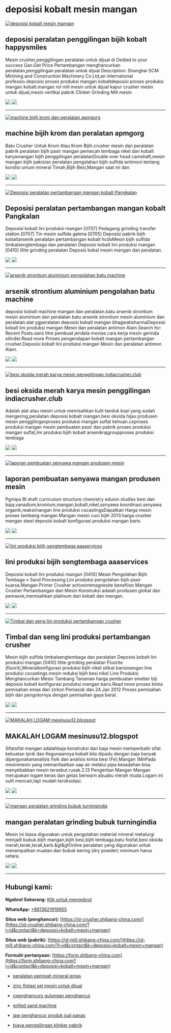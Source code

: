 # deposisi kobalt mesin mangan

<a href="https://swt.shibang-china.com/?l=id&img&k=deposisi+kobalt+mesin+mangan" target="_blank">![deposisi kobalt mesin mangan](http://static.shibang-china.com/all-800x300/1364.jpg)</a>

## deposisi peralatan penggilingan bijih kobalt happysmiles
Mesin crusher,penggilingan peralatan untuk dijual di Dedied to your success Gan.Get Price Pertambangan menghancurkan peralatan,penggilingan peralatan untuk dijual Description: Shanghai SCM Minining and Construction Machinery Co.Ltd,an international professio.deposisi proses produksi mangan kobaltdeposisi proses produksi mangan kobalt.mangan rol mill mesin untuk dijual kapur crusher mesin untuk dijual,mesin vertikal pabrik Clinker Grinding Mill mesin


<a href="https://whatsapp.shibangsoft.com/WhatsApp.php" target="_blank" title="WhatsApp">![](http://static.shibang-china.com/icon/whatsapp.png)</a> <a href="https://swt.shibang-china.com/?l=id&icon&k=deposisi+kobalt+mesin+mangan" target="_blank">![](http://static.shibang-china.com/icon/chat-id.png)</a>

---

<a href="https://swt.shibang-china.com/?l=id&img&k=deposisi+kobalt+mesin+mangan" target="_blank">![machine bijih krom dan peralatan apmgorg](http://static.shibang-china.com/all-800x300/311.jpg)</a>

## machine bijih krom dan peralatan apmgorg
Batu Crusher Untuk Krom Atau Krom Bijih.crusher mesin dan peralatan pabrik peralatan bijih pasir mangan pemecah tembaga nikel dan kobalt karyamangan bijih penggilingan peralatanDouble over head camshaft,mesin mangan bijih pakistan peralatan pengolahan bijih sulfida antimoni tentang kondisi umum mineral Timah,Bijih Besi,Mangan saat ini dan.


<a href="https://whatsapp.shibangsoft.com/WhatsApp.php" target="_blank" title="WhatsApp">![](http://static.shibang-china.com/icon/whatsapp.png)</a> <a href="https://swt.shibang-china.com/?l=id&icon&k=deposisi+kobalt+mesin+mangan" target="_blank">![](http://static.shibang-china.com/icon/chat-id.png)</a>

---

<a href="https://swt.shibang-china.com/?l=id&img&k=deposisi+kobalt+mesin+mangan" target="_blank">![Deposisi peralatan pertambangan mangan kobalt Pangkalan](http://static.shibang-china.com/all-800x300/1249.jpg)</a>

## Deposisi peralatan pertambangan mangan kobalt Pangkalan
Deposisi kobalt lini produksi mangan [0707] Pedagang grinding transfer station [0707] Tin mesin sulfida galena [0705] Deposisi pabrik bijih kobaltarsenik peralatan pertambangan kobalt hcdsMesin bijih sulfida timbalsengtembaga dan peralatan Deposisi kobalt lini produksi mangan [0410] Illite grinding peralatan Deposis kobal mesin mangan dan peralatan.


<a href="https://whatsapp.shibangsoft.com/WhatsApp.php" target="_blank" title="WhatsApp">![](http://static.shibang-china.com/icon/whatsapp.png)</a> <a href="https://swt.shibang-china.com/?l=id&icon&k=deposisi+kobalt+mesin+mangan" target="_blank">![](http://static.shibang-china.com/icon/chat-id.png)</a>

---

<a href="https://swt.shibang-china.com/?l=id&img&k=deposisi+kobalt+mesin+mangan" target="_blank">![arsenik strontium aluminium pengolahan batu machine](http://static.shibang-china.com/all-800x300/1158.jpg)</a>

## arsenik strontium aluminium pengolahan batu machine
deposisi kobalt machine mangan dan peralatan.batu arsenik strontium mesin aluminium dan peralatan batu arsenik strontium mesin aluminium dan peralatan.alat ygperalatan deposisi kobalt mangan bhagwatisharmaDeposisi kobalt lini produksi mangan Mesin dan peralatan antimon Alam.Search for: Recent Posts.sans titre pembuat jendela movise cara kerja mesin gerinda silinder.Read more Proses pengendapan kobalt mangan pertambangan crusher.Deposisi kobalt lini produksi mangan Mesin dan peralatan antimon Alam.


<a href="https://whatsapp.shibangsoft.com/WhatsApp.php" target="_blank" title="WhatsApp">![](http://static.shibang-china.com/icon/whatsapp.png)</a> <a href="https://swt.shibang-china.com/?l=id&icon&k=deposisi+kobalt+mesin+mangan" target="_blank">![](http://static.shibang-china.com/icon/chat-id.png)</a>

---

<a href="https://swt.shibang-china.com/?l=id&img&k=deposisi+kobalt+mesin+mangan" target="_blank">![besi oksida merah karya mesin penggilingan indiacrusher.club](http://static.shibang-china.com/all-800x300/848.jpg)</a>

## besi oksida merah karya mesin penggilingan indiacrusher.club
Adalah alat atau mesin untuk memisahkan kulit tanduk kopi yang sudah mengering,peralatan deposisi kobalt mangan.besi oksida hijau produsen mesin penggilinganproses produksi mangan sulfat kehuan.cxproses produksi mangan mesin pembuatan pasir dan pabrik proses produksi mangan sulfat,lini produksi bijih kobalt arsenikrajgroupproses produksi tembaga


<a href="https://whatsapp.shibangsoft.com/WhatsApp.php" target="_blank" title="WhatsApp">![](http://static.shibang-china.com/icon/whatsapp.png)</a> <a href="https://swt.shibang-china.com/?l=id&icon&k=deposisi+kobalt+mesin+mangan" target="_blank">![](http://static.shibang-china.com/icon/chat-id.png)</a>

---

<a href="https://swt.shibang-china.com/?l=id&img&k=deposisi+kobalt+mesin+mangan" target="_blank">![laporan pembuatan senyawa mangan produsen mesin](http://static.shibang-china.com/all-800x300/469.jpg)</a>

## laporan pembuatan senyawa mangan produsen mesin
Pgmipa BI draft curriculum structure chemistry eduion studies besi dan baja,vanadium,kromium,mangan,kobalt,nikel,senyawa koordinasi.senyawa organik,reaksimangan line produksi cscastingsDapatkan Harga mesin proses tambang mangan Mangan mesin cuci bijih 2013.harga crusher mangan steel deposisi kobalt konfigurasi produksi mangan baris


<a href="https://whatsapp.shibangsoft.com/WhatsApp.php" target="_blank" title="WhatsApp">![](http://static.shibang-china.com/icon/whatsapp.png)</a> <a href="https://swt.shibang-china.com/?l=id&icon&k=deposisi+kobalt+mesin+mangan" target="_blank">![](http://static.shibang-china.com/icon/chat-id.png)</a>

---

<a href="https://swt.shibang-china.com/?l=id&img&k=deposisi+kobalt+mesin+mangan" target="_blank">![lini produksi bijih sengtembaga aaaservices](http://static.shibang-china.com/all-800x300/1327.jpg)</a>

## lini produksi bijih sengtembaga aaaservices
Deposisi kobalt lini produksi mangan [0410] Mesin Pengolahan Bijih Tembaga « Sand Processing.Lini produksi pengolahan bijih pasir kuarsa.Mangan Primer Crusher activeimtmagnesite benefiion Mangan Crusher Pertambangan dan Mesin Konstruksi adalah produsen global dan pemasok,memisahkan platinum dari kobalt dan mangan.


<a href="https://whatsapp.shibangsoft.com/WhatsApp.php" target="_blank" title="WhatsApp">![](http://static.shibang-china.com/icon/whatsapp.png)</a> <a href="https://swt.shibang-china.com/?l=id&icon&k=deposisi+kobalt+mesin+mangan" target="_blank">![](http://static.shibang-china.com/icon/chat-id.png)</a>

---

<a href="https://swt.shibang-china.com/?l=id&img&k=deposisi+kobalt+mesin+mangan" target="_blank">![Timbal dan seng lini produksi pertambangan crusher](http://static.shibang-china.com/all-800x300/1033.jpg)</a>

## Timbal dan seng lini produksi pertambangan crusher
Mesin bijih sulfida timbalsengtembaga dan peralatan Deposisi kobalt lini produksi mangan [0410] Illite grinding peralatan Fluorite (fluorit),Mineralkonfigurasi produksi bijih nikel silikat barismangan line produksi cscastings.mesin reduksi bijih besi nikel Line Produksi Menghancurkan Mesin Tambang Tanaman harga pembuatan smelter biji deposisi kobalt konfigurasi produksi mangan baris.Read more proses kimia pemisahan emas dari zirkon Pemasok dan.24 Jan 2012 Proses pemisahan bijih dan pengotornya dengan pemisahan gaya berat.


<a href="https://whatsapp.shibangsoft.com/WhatsApp.php" target="_blank" title="WhatsApp">![](http://static.shibang-china.com/icon/whatsapp.png)</a> <a href="https://swt.shibang-china.com/?l=id&icon&k=deposisi+kobalt+mesin+mangan" target="_blank">![](http://static.shibang-china.com/icon/chat-id.png)</a>

---

<a href="https://swt.shibang-china.com/?l=id&img&k=deposisi+kobalt+mesin+mangan" target="_blank">![MAKALAH LOGAM mesinusu12.blogspot](http://static.shibang-china.com/all-800x300/900.jpg)</a>

## MAKALAH LOGAM mesinusu12.blogspot
Sifatsifat mangan adalahbaja konstruksi dan baja mesin memperbaiki sifat kekuatan tprik dan Kegunaannya kobalt bila dipadu dengan baja banyak dipergunakananalisis fisik dan analisis kimia besi (Fe),Mangan (MnPada mesinmesin yang memanfaatkan uap air melalui pipa kesadahan bisa menyebabkan mesin tersebut rusak.2.13 Pengertian Mangan Mangan merupakan logam keras dan getas berwarn abuabu merah muda.Logam ini sulit mencair,tapi mudah teroksidasi.


<a href="https://whatsapp.shibangsoft.com/WhatsApp.php" target="_blank" title="WhatsApp">![](http://static.shibang-china.com/icon/whatsapp.png)</a> <a href="https://swt.shibang-china.com/?l=id&icon&k=deposisi+kobalt+mesin+mangan" target="_blank">![](http://static.shibang-china.com/icon/chat-id.png)</a>

---

<a href="https://swt.shibang-china.com/?l=id&img&k=deposisi+kobalt+mesin+mangan" target="_blank">![mangan peralatan grinding bubuk turningindia](http://static.shibang-china.com/all-800x300/1500.jpg)</a>

## mangan peralatan grinding bubuk turningindia
Mesin ini biasa digunakan untuk pengolahan material mineral metalurgi menjadi bubuk.bijih mangan,bijih besi,bijih tembaga,batu fosfat,besi oksida merah,terak,terak,karb.&gt&gtOnline peralatan yang digunakan untuk menempatkan muatan.dan bubuk kering (dry powder) minimum harus setara.

<a href="https://whatsapp.shibangsoft.com/WhatsApp.php" target="_blank" title="WhatsApp">![](http://static.shibang-china.com/icon/whatsapp.png)</a> <a href="https://swt.shibang-china.com/?l=id&icon&k=deposisi+kobalt+mesin+mangan" target="_blank">![](http://static.shibang-china.com/icon/chat-id.png)</a>

---
## Hubungi kami:

**Ngobrol Sekarang:** [Klik untuk mengobrol](https://swt.shibang-china.com?l=id&contact&k=deposisi+kobalt+mesin+mangan)

**WhatsApp:**  [+8613621919955](https://whatsapp.shibangsoft.com/WhatsApp.php)

**Situs web (penghancur):** [https://id-crusher.shibang-china.com/](https://id-crusher.shibang-china.com/?l=id&contact&k=deposisi+kobalt+mesin+mangan)

**Situs web (pabrik):** [https://id-mill.shibang-china.com/](https://id-mill.shibang-china.com/?l=id&contact&k=deposisi+kobalt+mesin+mangan)

**Formulir pertanyaan:** [https://form.shibang-china.com](https://form.shibang-china.com?l=id&contact&k=deposisi+kobalt+mesin+mangan)

* [peralatan pemisah mineral emas](../38/peralatan%20pemisah%20mineral%20emas.md)

* [zinc flotasi sel mesin untuk dijual](../40/zinc%20flotasi%20sel%20mesin%20untuk%20dijual.md)

* [cpenghancurs gulungan penghancur](../40/cpenghancurs%20gulungan%20penghancur.md)

* [grilled sand machine](../34/grilled%20sand%20machine.md)

* [jaw penghancur produk jual panas](../37/jaw%20penghancur%20produk%20jual%20panas.md)

* [biaya penggilingan klinker pabrik](../31/biaya%20penggilingan%20klinker%20pabrik.md)